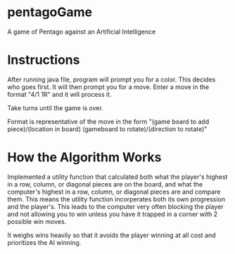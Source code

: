 # pentagoGame
A game of Pentago against an Artificial Intelligence

# Instructions

After running java file, program will prompt you for a color. This decides who goes first. It will then prompt you for a move. Enter a move
in the format "4/1 1R" and it will process it.

Take turns until the game is over.

Format is representative of the move in the form "(game board to add piece)/(location in board) (gameboard to rotate)/(direction to rotate)"

# How the Algorithm Works

Implemented a utility function that calculated both what the player's highest in a row, column, or diagonal pieces are on the board,
and what the computer's highest in a row, column, or diagonal pieces are and compare them. This means the utility function incorperates both its own progression and the player's.
This leads to the computer very often blocking the player and not allowing you to win unless you have it trapped in a corner with 2 possible win moves.

It weighs wins heavily so that it avoids the player winning at all cost and prioritizes the AI winning.
